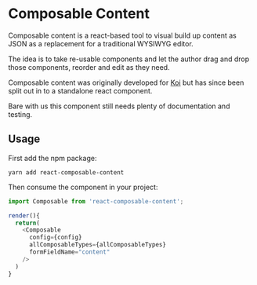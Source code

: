 # Composable Content

Composable content is a react-based tool to visual build up content as JSON as a replacement for a traditional WYSIWYG editor.

The idea is to take re-usable components and let the author drag and drop those components, reorder and edit as they need. 

Composable content was originally developed for [Koi](https://github.com/katalyst/koi) but has since been split out in to a standalone react component.

Bare with us this component still needs plenty of documentation and testing.

## Usage

First add the npm package:

```
yarn add react-composable-content
```

Then consume the component in your project:

```js
import Composable from 'react-composable-content';

render(){
  return(
    <Composable
      config={config}
      allComposableTypes={allComposableTypes}
      formFieldName="content"
    />
  )
}
```
